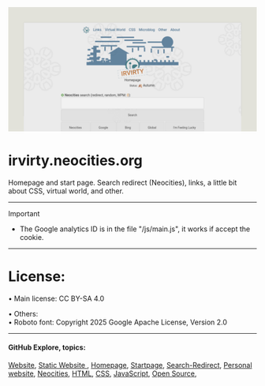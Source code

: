![banner](/img/github-banner-settings.png)  
  
# irvirty.neocities.org

Homepage and start page. Search redirect (Neocities), links, a little bit about CSS, virtual world, and other.
  
---
   
> [!IMPORTANT]
> - The Google analytics ID is in the file "/js/main.js", it works if accept the cookie.  
  
---
  
# License:  
  
• Main license: CC BY-SA 4.0  
  
• Others:  
• Roboto font: Copyright 2025 Google Apache License, Version 2.0  
  
---
  
#### GitHub Explore, topics:  
[Website](https://github.com/topics/website),
[Static Website ](https://github.com/topics/static-website),
[Homepage](https://github.com/topics/homepage),
[Startpage](https://github.com/topics/startpage),
[Search-Redirect](https://github.com/topics/search-redirect),
[Personal website](https://github.com/topics/personal-website),
[Neocities](https://github.com/topics/neocities),
[HTML](https://github.com/topics/HTML),
[CSS](https://github.com/topics/CSS),
[JavaScript](https://github.com/topics/javascript),
[Open Source](https://github.com/topics/open-source),


